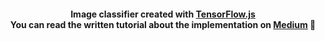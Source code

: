 <h4 align="center">
    Image classifier created with <a href="https://www.tensorflow.org/js">TensorFlow.js</a><br />
    You can read the written tutorial about the implementation on <strong><a href="https://medium.com/javascript-in-plain-english/writing-your-very-first-neural-network-in-javascript-e5be554acfac">Medium</a></strong> 🤖
</h4>